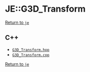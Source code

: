 # JE::G3D_Transform

[Return to `je`](/docs/je.md)

## C++

- [`G3D_Transform.hpp`](/src/je/G3D_Transform.hpp)
- [`G3D_Transform.cpp`](/src/je/G3D_Transform.cpp)

[Return to `je`](/docs/je.md)